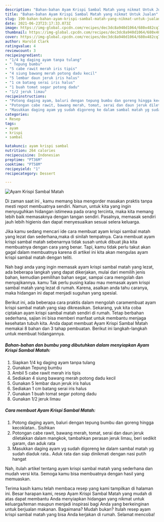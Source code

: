 ```yaml
---
description: "Bahan-bahan Ayam Krispi Sambal Matah yang nikmat Untuk Jualan"
title: "Bahan-bahan Ayam Krispi Sambal Matah yang nikmat Untuk Jualan"
slug: 190-bahan-bahan-ayam-krispi-sambal-matah-yang-nikmat-untuk-jualan
date: 2021-06-23T23:17:33.073Z
image: https://img-global.cpcdn.com/recipes/dec3dc8a940d1064/680x482cq70/ayam-krispi-sambal-matah-foto-resep-utama.jpg
thumbnail: https://img-global.cpcdn.com/recipes/dec3dc8a940d1064/680x482cq70/ayam-krispi-sambal-matah-foto-resep-utama.jpg
cover: https://img-global.cpcdn.com/recipes/dec3dc8a940d1064/680x482cq70/ayam-krispi-sambal-matah-foto-resep-utama.jpg
author: Harold Clark
ratingvalue: 4
reviewcount: 3
recipeingredient:
- "1/4 kg daging ayam tanpa tulang"
- " Tepung bumbu"
- "5 cabe rawit merah iris tipis"
- "4 siung bawang merah potong dadu kecil"
- "5 lembar daun jeruk iris halus"
- "1 cm batang serai iris halus"
- "1 buah tomat segar potong dadu"
- "1/2 jeruk limau"
recipeinstructions:
- "Potong daging ayam, baluri dengan tepung bumbu dan goreng hingga kecoklatan.. Sisihkan"
- "Potongan cabe rawit, bawang merah, tomat, serai dan daun jeruk diletakkan dalam mangkok, tambahkan perasan jeruk limau, beri sedikit garam, dan aduk rata"
- "Masukkan daging ayam yg sudah digoreng ke dalam sambal matah yg sudah diaduk rata.. Aduk rata dan siap dinikmati dengan nasi putih hangat"
categories:
- Resep
tags:
- ayam
- krispi
- sambal

katakunci: ayam krispi sambal 
nutrition: 264 calories
recipecuisine: Indonesian
preptime: "PT36M"
cooktime: "PT58M"
recipeyield: "1"
recipecategory: Dessert

---
```



![Ayam Krispi Sambal Matah](https://img-global.cpcdn.com/recipes/dec3dc8a940d1064/680x482cq70/ayam-krispi-sambal-matah-foto-resep-utama.jpg)

Di zaman  saat ini , kamu memang bisa mengorder masakan praktis tanpa mesti repot membuatnya sendiri. Namun, untuk kita yang ingin menyuguhkan hidangan istimewa pada orang tercinta, maka kita memang lebih baik memasaknya dengan tangan sendiri. Pasalnya, memasak sendiri jauh lebih higienis dan dapat menyesuaikan sesuai selera keluarga.

Jika kamu sedang mencari ide cara membuat ayam krispi sambal matah yang lezat dan sederhana,maka di sinilah tempatnya. Cara membuat ayam krispi sambal matah  sebenarnya tidak susah untuk dibuat jika kita membuatnya dengan cara yang benar. Tapi, kamu tidak perlu takut akan gagal dalam membuatnya 
karena di artikel ini kita akan mengulas ayam krispi sambal matah dengan teliti.  



Nah bagi anda yang ingin memasak ayam krispi sambal matah yang lezat, ada beberapa langkah yang dapat dikerjakan, mulai dari memilih jenis bahan, kemudian pemilihan bahan segar, sampai cara mengolah dan menyajikannya. kamu Tak perlu pusing kalau mau memasak ayam krispi sambal matah yang lezat di rumah. Karena, asalkan anda  tahu caranya, maka hidangan ini dapat menjadi suguhan yang spesial.

Berikut ini, ada beberapa cara praktis  dalam mengolah caramembuat ayam krispi sambal matah yang siap dikreasikan. Sekarang, yuk kita coba ciptakan ayam krispi sambal matah sendiri di rumah. Tetap berbahan sederhana, sajian ini bisa memberi manfaat untuk membantu menjaga kesehatan tubuh kita. Anda dapat membuat Ayam Krispi Sambal Matah memakai 8 bahan dan 3 tahap pembuatan. Berikut ini langkah-langkah untuk membuat hidangannya.

<!--inarticleads1-->

##### Bahan-bahan dan bumbu yang dibutuhkan dalam menyiapkan Ayam Krispi Sambal Matah:

1. Siapkan 1/4 kg daging ayam tanpa tulang
1. Gunakan  Tepung bumbu
1. Ambil 5 cabe rawit merah iris tipis
1. Sediakan 4 siung bawang merah potong dadu kecil
1. Gunakan 5 lembar daun jeruk iris halus
1. Sediakan 1 cm batang serai iris halus
1. Gunakan 1 buah tomat segar potong dadu
1. Gunakan 1/2 jeruk limau




<!--inarticleads2-->

##### Cara membuat Ayam Krispi Sambal Matah:

1. Potong daging ayam, baluri dengan tepung bumbu dan goreng hingga kecoklatan.. Sisihkan
1. Potongan cabe rawit, bawang merah, tomat, serai dan daun jeruk diletakkan dalam mangkok, tambahkan perasan jeruk limau, beri sedikit garam, dan aduk rata
1. Masukkan daging ayam yg sudah digoreng ke dalam sambal matah yg sudah diaduk rata.. Aduk rata dan siap dinikmati dengan nasi putih hangat




Nah, itulah artikel tentang  ayam krispi sambal matah  yang sederhana dan mudah versi kita. Semoga kamu bisa membuatnya dengan hasil yang memuaskan. 

Terima kasih kamu telah membaca resep yang kami tampilkan di halaman ini. Besar harapan kami, resep  Ayam Krispi Sambal Matah yang mudah di atas dapat membantu Anda menyiapkan hidangan yang nikmat untuk keluarga/teman maupun menjadi inspirasi bagi Anda yang berkeinginan untuk berjualan makanan. Bagaimana? Mudah bukan? Itulah resep ayam krispi sambal matah yang bisa Anda kerjakan di rumah. Selamat mencoba!

